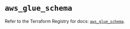 # `aws_glue_schema`

Refer to the Terraform Registry for docs: [`aws_glue_schema`](https://registry.terraform.io/providers/hashicorp/aws/6.8.0/docs/resources/glue_schema).
